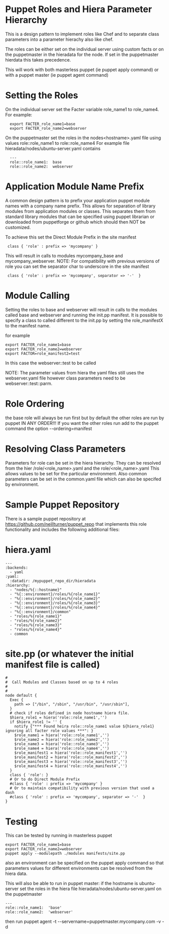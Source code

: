 Puppet Roles and Hiera Parameter Hierarchy
==========================================

This is a design pattern to implement roles like Chef and to separate class parameters into 
a parameter hierachy also like chef.

The roles can be either set on the individual server  using custom facts or on the puppetmaster in the hieradata for the node. 
If set in the puppetmaster hierdata this takes precedence. 

This will work with both masterless puppet (ie puppet apply command) or with a puppet master (ie puppet agent command)

Setting the Roles
=================

On the individual server set the Facter variable role_name1 to role_name4. For example:

      export FACTER_role_name1=base
      export FACTER_role_name2=webserver 
      
On the puppetmaster set the roles in the nodes\<hostname>.yaml file using values role::role_name1 to role::role_name4 
For example file hieradata/nodes/ubuntu-server.yaml contains

      ---
      role::role_name1:  base
      role::role_name2:  webserver

Application Module Name Prefix
==============================

A common design pattern is to prefix your application puppet module names with a company name prefix.
This allows for separation of library modules from application modules or classes.
This separates them from standard library modules that can be specified using puppet librarian or downloaded 
from puppetforge or github which should then NOT be customized. 

To achieve this set the Direct Module Prefix in the site manifest

     class { 'role' : prefix => 'mycompany' }
     
This will result in calls to modules mycompany_base and mycompany_webserver. 
NOTE: For compatibility with previous versions of role you can set the separator char to underscore in the site manifest 

     class { 'role' : prefix => 'mycompany', separator => '-'  }

Module Calling
==============

Setting the roles to base and webserver will result in calls to the modules called base and webserver and running the init.pp manifest. It is possible to specify a class to called different to the init.pp by setting
the role_manifestX to the manifest name.
    
for example   

    export FACTER_role_name1=base
    export FACTER_role_name2=webserver
    export FACTOR=role_manifest2=test
    
In this case the webserver::test to be called

NOTE: The parameter values from hiera the yaml files still uses the webserver.yaml file however class parameters need to be 
    webserver::test::parm.    
  
Role Ordering
=============

the base role will always be run first but by default the other roles are run by puppet IN ANY ORDER!!!
If you want the other roles run add to the puppet command the option   --ordering=manifest 
  
Resolving Class Parameters 
==========================

Parameters for role can be set in the hiera hierarchy.
They can be resolved from the hier <environment>/role/<role_name>.yaml and the role/<role_name>.yaml
This allows values to be set for the particular environment.
Also common parameters can be set in the common.yaml file which can also be specifed by environment.

Sample Puppet Repository
========================

There is a sample puppet repository at https://github.com/neillturner/puppet_repo that implements this role functionality and includes the following additional files: 


hiera.yaml
==========

    ---
    :backends:
      - yaml
    :yaml:
      :datadir: /mypuppet_repo_dir/hieradata
    :hierarchy:
      - "nodes/%{::hostname}"
      - "%{::environment}/roles/%{role_name1}"
      - "%{::environment}/roles/%{role_name2}"
      - "%{::environment}/roles/%{role_name3}"
      - "%{::environment}/roles/%{role_name4}" 
      - "%{::environment}/common"  
      - "roles/%{role_name1}"
      - "roles/%{role_name2}"
      - "roles/%{role_name3}"
      - "roles/%{role_name4}"	
      - common 
  
site.pp (or whatever the initial manifest file is called)
=========================================================

    #
    #  Call Modules and Classes based on up to 4 roles 
    #
    #
    node default {
      Exec {
        path => ["/bin", "/sbin", "/usr/bin", "/usr/sbin"],
      }
      # check if roles defined in node hostname hiera file.
      $hiera_role1 = hiera('role::role_name1','')
      if $hiera_role1 != '' {
        notify {"*** Found heira role::role_name1 value ${hiera_role1} ignoring all facter role values ***": }
        $role_name1 = hiera('role::role_name1','')
        $role_name2 = hiera('role::role_name2','')
        $role_name3 = hiera('role::role_name3','')
        $role_name4 = hiera('role::role_name4','')
        $role_manifest1 = hiera('role::role_manifest1','')
        $role_manifest2 = hiera('role::role_manifest2','')
        $role_manifest3 = hiera('role::role_manifest3','')
        $role_manifest4 = hiera('role::role_manifest4','')
      }
      class { 'role': }
      # Or to do Direct Module Prefix
      #class { 'role' : prefix => 'mycompany' }
      # Or to maintain compatibility with previous version that used a dash
      #class { 'role' : prefix => 'mycompany', separator => '-'  }
    }
  
Testing
=======

This can be tested by running in masterless puppet

    export FACTER_role_name1=base
    export FACTER_role_name2=webserver
    puppet apply --modulepath ./modules manifests/site.pp

also an environment can be specified on the puppet apply command so that parameters values for different environments
can be resolved from the hiera data.  
	
This will also be able to run in puppet master:
if the hostname is ubuntu-server set the roles in the hiera file hieradata/nodes/ubuntu-server.yaml on the puppetmaster

    ---
    role::role_name1:  'base'  
    role::role_name2:  'webserver' 
   then run
    puppet agent -t --servername=puppetmaster.mycompany.com -v -d  


  
